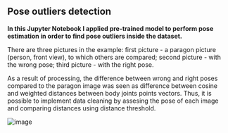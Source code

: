 ## Pose outliers detection
<b>In this Jupyter Notebook I applied pre-trained model to perform pose estimation in order to find pose outliers inside the dataset.</b> 

There are three pictures in the example: first picture - a paragon picture (person, front view), to which others are compared; second picture - with the wrong pose; third picture - with the right pose. 

As a result of processing, the difference between wrong and right poses compared to the paragon image was seen as difference between cosine and weighted distances between body joints points vectors. Thus, it is possible to implement data cleaning by assesing the pose of each image and comparing distances using distance threshold.

![image](https://github.com/exxyyf/SCP_data_collection/assets/118925388/6a00c103-7c2a-4bae-b72f-34ed279042fb)
